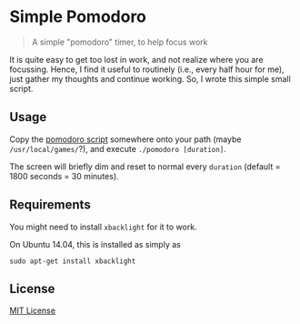 # Simple Pomodoro

> A simple "pomodoro" timer, to help focus work

It is quite easy to get too lost in work, and not realize where you are focussing. Hence, I find it useful to routinely (i.e., every half hour for me), just gather my thoughts and continue working. So, I wrote this simple small script.

## Usage

Copy the [pomodoro script](pomodoro) somewhere onto your path (maybe `/usr/local/games/`?), and execute `./pomodoro [duration]`.

The screen will briefly dim and reset to normal every `duration` (default = 1800 seconds = 30 minutes).

## Requirements

You might need to install `xbacklight` for it to work.

On Ubuntu 14.04, this is installed as simply as

```
sudo apt-get install xbacklight
```

## License

[MIT License](https://jay.mit-license.org/2016)